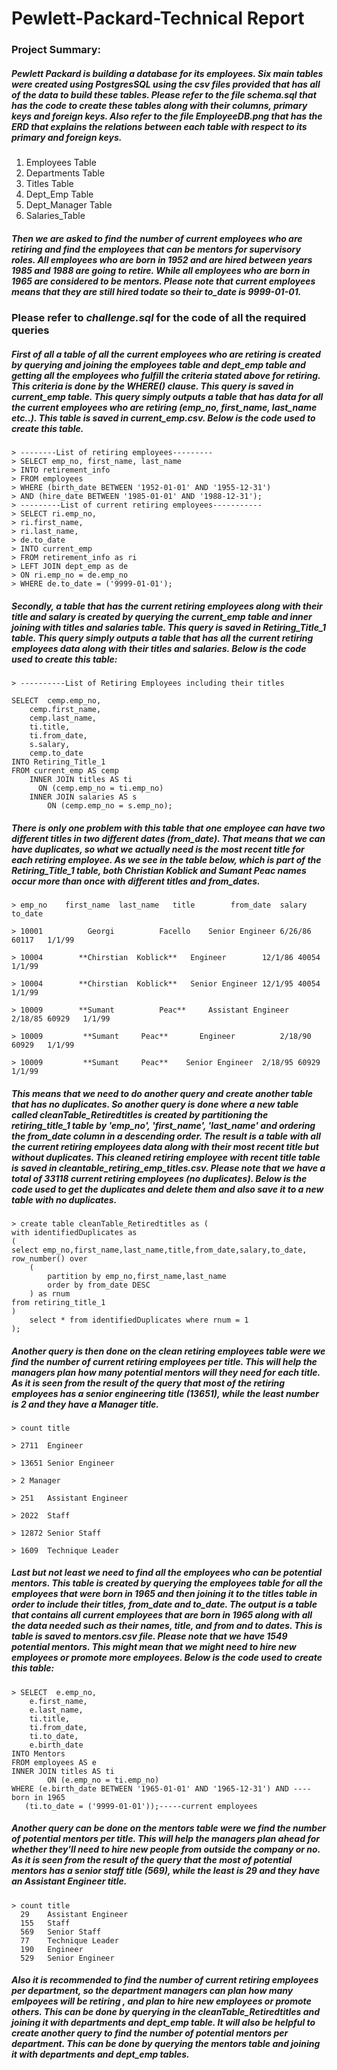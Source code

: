 
# Pewlett-Packard-Technical Report
### Project Summary:
##### Pewlett Packard is building a database for its employees. Six main tables were created using PostgresSQL using the csv files provided that has all of the data to build these tables.  Please refer to the file ***schema.sql*** that has the code to create these tables along with their columns, primary keys and foreign keys.  Also refer to the file ***EmployeeDB.png*** that has the ERD that explains the relations between each table with respect to its primary and foreign keys.
 1. Employees Table
 2. Departments Table
 3. Titles Table
 4. Dept_Emp Table
 5. Dept_Manager Table
 6. Salaries_Table
 
 ##### Then we are asked to find the number of current employees who are retiring and find the employees that can be mentors for supervisory roles. All employees who are born in 1952 and are hired between years 1985 and 1988 are going to retire. While all employees who are born in 1965 are considered to be mentors. Please note that current employees means that they are still hired todate so their to_date is 9999-01-01. 
 
 ### Please refer to ***challenge.sql*** for the code of all the required queries

##### First of all a table of all the current employees who are retiring is created by querying and joining the employees table and dept_emp table  and getting all the employees who fulfill the criteria stated above for retiring. This criteria is done by the WHERE() clause. This query is saved in  ***current_emp*** table.  This query simply outputs a table that has data for all the current employees who are retiring (emp_no, first_name, last_name etc..). This table is saved in ***current_emp.csv***. Below is the code used to create this table.
 
	> --------List of retiring employees--------- 
	> SELECT emp_no, first_name, last_name
	> INTO retirement_info
	> FROM employees
	> WHERE (birth_date BETWEEN '1952-01-01' AND '1955-12-31')
	> AND (hire_date BETWEEN '1985-01-01' AND '1988-12-31');
	> ---------List of current retiring employees-----------
	> SELECT ri.emp_no,
	> ri.first_name,
	> ri.last_name,
	> de.to_date
	> INTO current_emp
	> FROM retirement_info as ri
	> LEFT JOIN dept_emp as de
	> ON ri.emp_no = de.emp_no
	> WHERE de.to_date = ('9999-01-01');
 
 ##### Secondly, a table that has the current retiring employees along with their title and salary is created by querying the current_emp table and inner joining with titles and salaries table. This query is saved in  ***Retiring_Title_1*** table.  This query simply outputs a table that has all the current retiring employees data along with their titles and salaries. Below is the code used to create this table:
 	> ----------List of Retiring Employees including their titles
	
	SELECT  cemp.emp_no,
        cemp.first_name,
        cemp.last_name,
        ti.title,
		ti.from_date,
		s.salary,
		cemp.to_date
	INTO Retiring_Title_1
	FROM current_emp AS cemp
    	INNER JOIN titles AS ti
      	  ON (cemp.emp_no = ti.emp_no)
    	INNER JOIN salaries AS s
        	ON (cemp.emp_no = s.emp_no);

##### There is only one problem with this table that one employee can have two different titles in two different dates (from_date).  That means that we can have duplicates, so what we actually need is the most recent title for each retiring employee.  As we see in the table below, which is part of the Retiring_Title_1 table, both Christian Koblick and Sumant Peac names occur more than once with different titles and from_dates.

	> emp_no	first_name	last_name	title	     from_date	salary	to_date

	> 10001	         Georgi	         Facello    Senior Engineer	6/26/86	60117	1/1/99

	> 10004	       **Chirstian	Koblick**	Engineer        12/1/86	40054	1/1/99

	> 10004	       **Chirstian	Koblick**	Senior Engineer	12/1/95	40054	1/1/99

	> 10009	       **Sumant	         Peac**	    Assistant Engineer	2/18/85	60929	1/1/99

	> 10009	        **Sumant	 Peac**	      Engineer	        2/18/90	60929	1/1/99

	> 10009	        **Sumant	 Peac**	   Senior Engineer	2/18/95	60929	1/1/99

##### This means that we need to do another query and create another table that has no duplicates.  So another query is done where a new table called ***cleanTable_Retiredtitles*** is created by partitioning the ***retiring_title_1*** table by 'emp_no', 'first_name', 'last_name' and ordering the from_date column in a descending order. The result is a table with all the current retiring employees data along with their most recent title but without duplicates. This cleaned retiring employee with recent title table is saved in ***cleantable_retiring_emp_titles.csv***. Please note that we have a total of 33118 current retiring employees (no duplicates). Below is the code used to get the duplicates and delete them and also save it to a new table with no duplicates. 

	> create table cleanTable_Retiredtitles as (
	with identifiedDuplicates as
	(
	select emp_no,first_name,last_name,title,from_date,salary,to_date, row_number() over
		( 
			partition by emp_no,first_name,last_name
			order by from_date DESC
		) as rnum
	from retiring_title_1
	)
		select * from identifiedDuplicates where rnum = 1
	);

 
##### Another query is then done on the clean retiring employees table were we find the number of current retiring employees per title.  This will help the managers plan how many potential mentors will they need for each title. As it is seen from the result of the query that most of the retiring employees has a senior engineering title (13651), while the least number is 2 and they have a Manager title.

	> count	title
	
	> 2711	Engineer
	
	> 13651	Senior Engineer
	
	> 2	Manager
	
	> 251	Assistant Engineer
	
	> 2022	Staff
	
	> 12872	Senior Staff
	
	> 1609	Technique Leader
 
 ##### Last but not least we need to find all the employees who can be potential mentors.  This table is created by querying the employees table for all the employees that were born in 1965 and then joining it to the titles table in order to include their titles, from_date and to_date. The output is a table that contains all current employees that are born in 1965 along with all the data needed such as their names, title, and from and to dates. This is table is saved to ***mentors.csv*** file. Please note that we have 1549 potential mentors. This might mean that we might need to hire new employees or promote more employees. Below is the code used to create this table:
 
	> SELECT  e.emp_no,
		e.first_name,
        e.last_name,
        ti.title,
		ti.from_date,
		ti.to_date,
		e.birth_date
	INTO Mentors
	FROM employees AS e
   	INNER JOIN titles AS ti
        	ON (e.emp_no = ti.emp_no)
	WHERE (e.birth_date BETWEEN '1965-01-01' AND '1965-12-31') AND ----born in 1965
       (ti.to_date = ('9999-01-01'));-----current employees
       
##### Another query can be done on the mentors table were we find the number of potential mentors per title.  This will help the managers plan ahead for whether they'll need to hire new people from outside the company or no. As it is seen from the result of the query that the most of potential mentors has a senior staff title (569), while the least is 29 and they have an Assistant Engineer title.

	> count	title
	  29	Assistant Engineer
	  155	Staff
	  569	Senior Staff
	  77	Technique Leader
	  190	Engineer
	  529	Senior Engineer

##### Also it is recommended to find the number of current retiring employees per department, so the department managers can plan how many emlpoyees will be retiring , and plan to hire new employees or promote others. This can be done by querying in the cleanTable_Retiredtitles and joining it with departments and dept_emp table.  It will also be helpful to create another query to find the number of potential mentors per department. This can be done by querying the mentors table and joining it with departments and dept_emp tables. 


